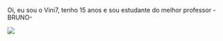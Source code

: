 Oi, eu sou o Vini7, tenho 15 anos e sou estudante do melhor professor -BRUNO-

![](https://media1.tenor.com/m/6IK22ph_bBEAAAAd/done-congrats.gif)

<!--
**Vinigab7/Vinigab7** is a ✨ _special_ ✨ repository because its `README.md` (this file) appears on your GitHub profile.

Here are some ideas to get you started:

- 🔭 I’m currently working on ...
- 🌱 I’m currently learning ...
- 👯 I’m looking to collaborate on ...
- 🤔 I’m looking for help with ...
- 💬 Ask me about ...
- 📫 How to reach me: ...
- 😄 Pronouns: ...
- ⚡ Fun fact: ...
-->
